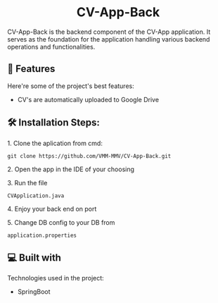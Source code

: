 <h1 align="center" id="title">CV-App-Back</h1>

<p id="description">CV-App-Back is the backend component of the CV-App application. It serves as the foundation for the application handling various backend operations and functionalities.</p>

  
  
<h2>🧐 Features</h2>

Here're some of the project's best features:

*   CV's are automatically uploaded to Google Drive

<h2>🛠️ Installation Steps:</h2>

<p>1. Clone the aplication from cmd:</p>

```
git clone https://github.com/VMM-MMV/CV-App-Back.git
```

<p>2. Open the app in the IDE of your choosing</p>

<p>3. Run the file</p>

```
CVApplication.java
```

<p>4. Enjoy your back end on port</p>

<p>5. Change DB config to your DB from</p>

```
application.properties
```

  
  
<h2>💻 Built with</h2>

Technologies used in the project:

*   SpringBoot
